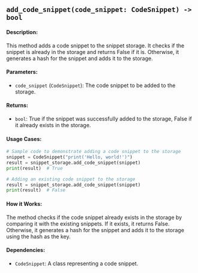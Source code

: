 ## `add_code_snippet(code_snippet: CodeSnippet) -> bool`

#### Description:
This method adds a code snippet to the snippet storage. It checks if the snippet is already in the storage and returns False if it is. Otherwise, it generates a hash for the snippet and adds it to the storage.

#### Parameters:
- `code_snippet` (`CodeSnippet`): The code snippet to be added to the storage.

#### Returns:
- `bool`: True if the snippet was successfully added to the storage, False if it already exists in the storage.

#### Usage Cases:

```python
# Sample code to demonstrate adding a code snippet to the storage
snippet = CodeSnippet("print('Hello, world!')")
result = snippet_storage.add_code_snippet(snippet)
print(result)  # True

# Adding an existing code snippet to the storage
result = snippet_storage.add_code_snippet(snippet)
print(result)  # False
```

#### How it Works:
The method checks if the code snippet already exists in the storage by comparing it with the existing snippets. If it exists, it returns False. Otherwise, it generates a hash for the snippet and adds it to the storage using the hash as the key.

#### Dependencies:
- `CodeSnippet`: A class representing a code snippet.